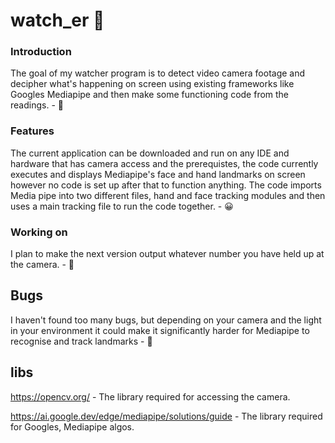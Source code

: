 # watch_er 🎥
### Introduction
The goal of my watcher program is to detect video camera footage and decipher what's happening on screen using existing frameworks like Googles Mediapipe and then make some functioning code from the readings. - 🤳
### Features 
The current application can be downloaded and run on any IDE and hardware that has camera access and the prerequistes, the code currently executes and displays Mediapipe's face and hand landmarks on screen however no code is set up after that to function anything. The code imports Media pipe into two different files, hand and face tracking modules and then uses a main tracking file to run the code together. - 😀
### Working on
I plan to make the next version output whatever number you have held up at the camera. - 🏢
## Bugs
I haven't found too many bugs, but depending on your camera and the light in your environment it could make it significantly harder for Mediapipe to recognise and track landmarks - 🐛
## libs
https://opencv.org/ - The library required for accessing the camera.

https://ai.google.dev/edge/mediapipe/solutions/guide - The library required for Googles, Mediapipe algos.



